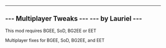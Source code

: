 -------------------------------------------------
---            Multiplayer Tweaks             ---
---                by Lauriel                 ---
-------------------------------------------------

This mod requires BGEE, SoD, BG2EE or EET

Multiplayer fixes for BGEE, SoD, BG2EE, and EET
